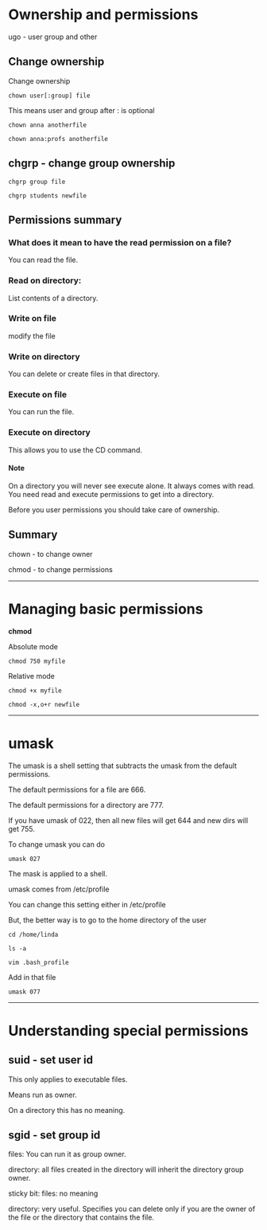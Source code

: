 # Ownership and permissions

ugo - user group and other

## Change ownership

Change ownership

    chown user[:group] file

This means user and group after : is optional

    chown anna anotherfile

    chown anna:profs anotherfile

## chgrp - change group ownership

    chgrp group file

    chgrp students newfile

## Permissions summary

### What does it mean to have the read permission on a file?

You can read the file.

### Read on directory:

List contents of a directory.

### Write on file

modify the file

### Write on directory

You can delete or create files in that directory.

### Execute on file

You can run the file.

### Execute on directory

This allows you to use the CD command.


#### Note

On a directory you will never see execute alone. It always comes with read.
You need read and execute permissions to get into a directory.

Before you user permissions you should take care of ownership.

## Summary

chown - to change owner

chmod - to change permissions



-------------------------------------------------------------------------------------------

# Managing basic permissions

**chmod**


Absolute mode

    chmod 750 myfile

Relative mode

    chmod +x myfile

    chmod -x,o+r newfile

-------------------------------------------------------------------------------------------

# umask

The umask is a shell setting that subtracts the umask from the default permissions.

The default permissions for a file are 666.

The default permissions for a directory are 777.

If you have umask of 022, then all new files will get 644 and new dirs will get 755.

To change umask you can do

    umask 027

The mask is applied to a shell.

umask comes from /etc/profile

You can change this setting either in /etc/profile

But, the better way is to go to the home directory of the user

    cd /home/linda

    ls -a

    vim .bash_profile

Add in that file

    umask 077

-------------------------------------------------------------------------------------------

# Understanding special permissions

## suid - set user id

This only applies to executable files.

Means run as owner.

On a directory this has no meaning.

## sgid - set group id

files:
You can run it as group owner.

directory:
all files created in the directory will inherit the directory group owner.

sticky bit:
files:
no meaning

directory:
very useful. Specifies you can delete only if you are the owner of the file or the directory that contains the file.




